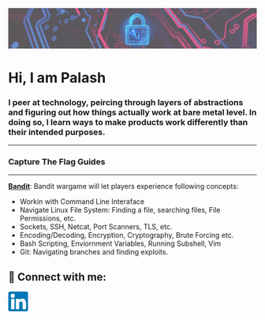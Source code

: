 
<img src="https://github.com/Palash-Jain369/Palash-Jain369/blob/main/Banner_Cropped.jpeg"/>

# Hi, I am Palash 
### I peer at technology, peircing through layers of abstractions and figuring out how things actually work at bare metal level. In doing so, I learn ways to make products work differently than their intended purposes.



---
### Capture The Flag Guides
---

[ **Bandit**](www.linkedin.com/in/palash-jain369): 
Bandit wargame will let players experience following concepts:
- Workin with Command Line Interaface
- Navigate Linux File System: Finding a file, searching files, File Permissions, etc.
- Sockets, SSH,  Netcat, Port Scanners, TLS, etc.
- Encoding/Decoding, Encryption, Cryptography, Brute Forcing etc.
- Bash Scripting, Enviornment Variables, Running Subshell, Vim
- Git: Navigating branches and finding exploits.

<h2> 🤳 Connect with me:</h2>


[<img align="left" alt="Palash | LinkedIn" width="40px" src="https://github.com/Palash-Jain369/Palash-Jain369/blob/main/Linkdein_Icon.png"/>][linkedin]

[linkedin]: www.linkedin.com/in/palash-jain369

